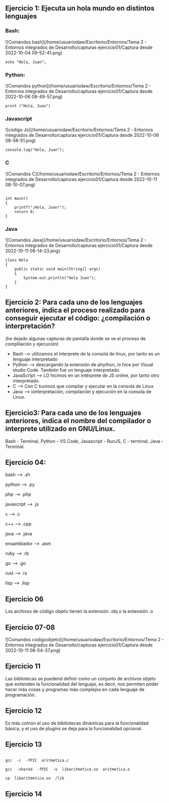 ## Ejercicio 1: Ejecuta un hola mundo en distintos lenguajes

### Bash:

![Comandos bash](/home/usuariodaw/Escritorio/Entornos/Tema 2 - Entornos integrados de Desarrollo/capturas ejercicio01/Captura desde 2022-10-04 09-52-41.png)

<pre><code>echo "Hola, Juan";</code></pre>

### Python: 

![Comandos python](/home/usuariodaw/Escritorio/Entornos/Tema 2 - Entornos integrados de Desarrollo/capturas ejercicio01/Captura desde 2022-10-06 08-49-57.png)



<pre><code>print ("Hola, Juan")</code></pre>



### Javascript

![código Js](/home/usuariodaw/Escritorio/Entornos/Tema 2 - Entornos integrados de Desarrollo/capturas ejercicio01/Captura desde 2022-10-06 08-58-51.png)

<pre><code>console.log("Hola, Juan");</code></pre>



### C

![Comandos C](/home/usuariodaw/Escritorio/Entornos/Tema 2 - Entornos integrados de Desarrollo/capturas ejercicio01/Captura desde 2022-10-11 08-10-07.png)

<pre><code>
int main()
{
    printf("¡Hola, Juan!");
    return 0;
}</code></pre>

### Java

![Comandos Java](/home/usuariodaw/Escritorio/Entornos/Tema 2 - Entornos integrados de Desarrollo/capturas ejercicio01/Captura desde 2022-10-11 08-14-23.png)

<pre><code>class Hola
{
    public static void main(String[] args)
    {
        System.out.println("Hola Juan");
    }
}</code></pre>	



## Ejercicio 2: Para cada uno de los lenguajes anteriores, indica el proceso realizado  para conseguir ejecutar el código: ¿compilación o interpretación?

(he dejado algunas capturas de pantalla donde se ve el proceso de complilación y ejecución)

- Bash --> utilizamos el interprete de la consola de linux, por tanto es un lenguaje interpretado
- Python --> descargando la extensión de phython, lo hice por Visual studio Code. También fue un lenguaje interpretado.
- JavaScript --> LO hicimos en un intérprete de JS online, por tanto otro interpretado.
- C --> Con C tuvimos que compilar y ejecutar en la consola de Linux
- Java --> ionterpretación, compilación y ejecución en la consola de Linux.



## Ejercicio3: Para cada uno de los lenguajes anteriores, indica el nombre del compilador o interprete utilizado en GNU/Linux.

Bash - Terminal, Python - VS Code, Javascript - RunJS, C - terminal, Java - Terminal.



## Ejercicio 04: 

bash --> .sh

python --> .py

php --> .php

javascript --> .js

c --> .c

c++ --> .cpp

java --> .java

ensamblador --> .asm

ruby --> .rb

go --> .go

rust --> .rs

lisp --> .lisp



## Ejercicio 06

Los archivos de código objeto tienen la extensión .obj o la extensión .o

## Ejercicio 07-08

![Comandos codigoobjeto](/home/usuariodaw/Escritorio/Entornos/Tema 2 - Entornos integrados de Desarrollo/capturas ejercicio01/Captura desde 2022-10-11 08-54-37.png)



## Ejercicio 11

Las bibliotecas se puedend definir como un conjunto de archivos objeto que extienden la funcionalidad del lenguaje, es decir, nos permiten poder hacer más cosas y programas más complejos en cada lenguaje de programación.

## Ejercicio 12

Es más común el uso de bibiliotecas dinámicas para la funcionalidad básica, y el uso de plugins se deja para la funcionalidad opcional.

## Ejercicio 13

<pre><code> 
gcc  -c  -fPIC  aritmetica.c

gcc  -shared  -fPIC  -o  libaritmetica.so  aritmetica.o

cp  libaritmetica.so  /lib
</code></pre>

## Ejercicio 14



